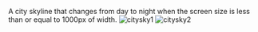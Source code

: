 A city skyline that changes from day to night when the screen size is less than or equal to 1000px of width.
![citysky1](https://github.com/user-attachments/assets/e940ec4c-223b-4b91-bcec-a04a9c8d5613)
![citysky2](https://github.com/user-attachments/assets/1c2d2f2f-d4ed-48a8-93ab-9c86480c9001)
